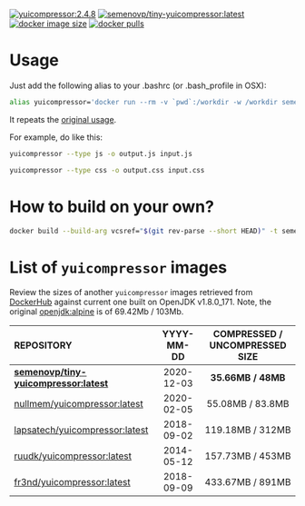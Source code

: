 [![yuicompressor:2.4.8](https://img.shields.io/badge/yuicompressor-2.4.8-green.svg)](https://github.com/yui/yuicompressor/releases/tag/v2.4.8)
[![semenovp/tiny-yuicompressor:latest](https://img.shields.io/docker/image-size/semenovp/tiny-yuicompressor/latest)](https://hub.docker.com/r/semenovp/tiny-yuicompressor)
[![docker image size](https://img.shields.io/microbadger/layers/semenovp/tiny-yuicompressor/latest)](https://microbadger.com/images/semenovp/tiny-yuicompressor/)
[![docker pulls](https://img.shields.io/docker/pulls/semenovp/tiny-yuicompressor.svg)](https://hub.docker.com/r/semenovp/tiny-yuicompressor/)

# Usage
Just add the following alias to your .bashrc (or .bash_profile in OSX):

```bash
alias yuicompressor='docker run --rm -v `pwd`:/workdir -w /workdir semenovp/tiny-yuicompressor:latest'
```

It repeats the [original usage](https://yui.github.io/yuicompressor/index.html#using).

For example, do like this:

```bash
yuicompressor --type js -o output.js input.js

yuicompressor --type css -o output.css input.css
```

# How to build on your own?
```bash
docker build --build-arg vcsref="$(git rev-parse --short HEAD)" -t semenovp/tiny-yuicompressor:latest .
```

# List of `yuicompressor` images

Review the sizes of another `yuicompressor` images retrieved from [DockerHub](https://hub.docker.com) against current one built on OpenJDK v1.8.0_171.
Note, the original [openjdk:alpine](https://hub.docker.com/_/openjdk) is of 69.42Mb / 103Mb.

| REPOSITORY | YYYY-MM-DD | COMPRESSED / UNCOMPRESSED SIZE |
|:-----------|:----------:|:------------------------------:|
| **[semenovp/tiny-yuicompressor:latest](https://hub.docker.com/r/semenovp/tiny-yuicompressor/)** | 2020-12-03 | **35.66MB / 48MB** |
| [nullmem/yuicompressor:latest](https://hub.docker.com/r/nullmem/yuicompressor/) | 2020-02-05 | 55.08MB / 83.8MB |
| [lapsatech/yuicompressor:latest](https://hub.docker.com/r/lifeofguenter/yuicompressor/) | 2018-09-02 | 119.18MB / 312MB |
| [ruudk/yuicompressor:latest](https://hub.docker.com/r/ruudk/yuicompressor/) | 2014-05-12 |  157.73MB / 453MB|
| [fr3nd/yuicompressor:latest](https://hub.docker.com/r/fr3nd/yuicompressor/) | 2018-09-09 | 433.67MB / 891MB |
